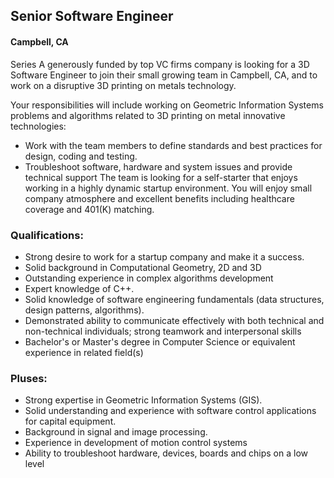 ## Senior Software Engineer
#### Campbell, CA

Series A generously funded by top VC firms company is looking for a 3D Software Engineer to join their small growing team in Campbell, CA, and to work on a disruptive 3D printing on metals technology.

Your responsibilities will include working on Geometric Information Systems problems and algorithms related to 3D printing on metal innovative technologies:
+	Work with the team members to define standards and best practices for design, coding and testing.
+	Troubleshoot software, hardware and system issues and provide technical support
The team is looking for a self-starter that enjoys working in a highly dynamic startup environment.  You will enjoy small company atmosphere and excellent benefits including healthcare coverage and 401(K) matching.

### Qualifications:
+	Strong desire to work for a startup company and make it a success.
+	Solid background in Computational Geometry, 2D and 3D
+	Outstanding experience in complex algorithms development
+	Expert knowledge of C++.
+	Solid knowledge of software engineering fundamentals (data structures, design patterns, algorithms).
+	Demonstrated ability to communicate effectively with both technical and non-technical individuals; strong teamwork and interpersonal skills
+	Bachelor's or Master's degree in Computer Science or equivalent experience in related field(s)

### Pluses:
+	Strong expertise in Geometric Information Systems (GIS).
+	Solid understanding and experience with software control applications for capital equipment.
+	Background in signal and image processing.
+	Experience in development of motion control systems
+	Ability to troubleshoot hardware, devices, boards and chips on a low level
